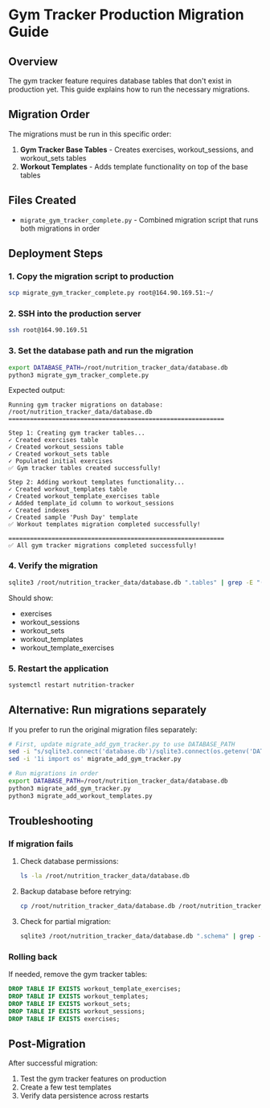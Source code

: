 # Gym Tracker Production Migration Guide

## Overview
The gym tracker feature requires database tables that don't exist in production yet. This guide explains how to run the necessary migrations.

## Migration Order
The migrations must be run in this specific order:
1. **Gym Tracker Base Tables** - Creates exercises, workout_sessions, and workout_sets tables
2. **Workout Templates** - Adds template functionality on top of the base tables

## Files Created
- `migrate_gym_tracker_complete.py` - Combined migration script that runs both migrations in order

## Deployment Steps

### 1. Copy the migration script to production
```bash
scp migrate_gym_tracker_complete.py root@164.90.169.51:~/
```

### 2. SSH into the production server
```bash
ssh root@164.90.169.51
```

### 3. Set the database path and run the migration
```bash
export DATABASE_PATH=/root/nutrition_tracker_data/database.db
python3 migrate_gym_tracker_complete.py
```

Expected output:
```
Running gym tracker migrations on database: /root/nutrition_tracker_data/database.db
============================================================

Step 1: Creating gym tracker tables...
✓ Created exercises table
✓ Created workout_sessions table
✓ Created workout_sets table
✓ Populated initial exercises
✅ Gym tracker tables created successfully!

Step 2: Adding workout templates functionality...
✓ Created workout_templates table
✓ Created workout_template_exercises table
✓ Added template_id column to workout_sessions
✓ Created indexes
✓ Created sample 'Push Day' template
✅ Workout templates migration completed successfully!

============================================================
✅ All gym tracker migrations completed successfully!
```

### 4. Verify the migration
```bash
sqlite3 /root/nutrition_tracker_data/database.db ".tables" | grep -E "(workout|exercise|template)"
```

Should show:
- exercises
- workout_sessions
- workout_sets
- workout_templates
- workout_template_exercises

### 5. Restart the application
```bash
systemctl restart nutrition-tracker
```

## Alternative: Run migrations separately
If you prefer to run the original migration files separately:

```bash
# First, update migrate_add_gym_tracker.py to use DATABASE_PATH
sed -i "s/sqlite3.connect('database.db')/sqlite3.connect(os.getenv('DATABASE_PATH', 'database.db'))/" migrate_add_gym_tracker.py
sed -i '1i import os' migrate_add_gym_tracker.py

# Run migrations in order
export DATABASE_PATH=/root/nutrition_tracker_data/database.db
python3 migrate_add_gym_tracker.py
python3 migrate_add_workout_templates.py
```

## Troubleshooting

### If migration fails
1. Check database permissions:
   ```bash
   ls -la /root/nutrition_tracker_data/database.db
   ```

2. Backup database before retrying:
   ```bash
   cp /root/nutrition_tracker_data/database.db /root/nutrition_tracker_data/database.db.backup
   ```

3. Check for partial migration:
   ```bash
   sqlite3 /root/nutrition_tracker_data/database.db ".schema" | grep -E "(workout|exercise|template)"
   ```

### Rolling back
If needed, remove the gym tracker tables:
```sql
DROP TABLE IF EXISTS workout_template_exercises;
DROP TABLE IF EXISTS workout_templates;
DROP TABLE IF EXISTS workout_sets;
DROP TABLE IF EXISTS workout_sessions;
DROP TABLE IF EXISTS exercises;
```

## Post-Migration
After successful migration:
1. Test the gym tracker features on production
2. Create a few test templates
3. Verify data persistence across restarts
